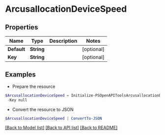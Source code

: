 # ArcusallocationDeviceSpeed
## Properties

Name | Type | Description | Notes
------------ | ------------- | ------------- | -------------
**Default** | **String** |  | [optional] 
**Key** | **String** |  | [optional] 

## Examples

- Prepare the resource
```powershell
$ArcusallocationDeviceSpeed = Initialize-PSOpenAPIToolsArcusallocationDeviceSpeed  -Default null `
 -Key null
```

- Convert the resource to JSON
```powershell
$ArcusallocationDeviceSpeed | ConvertTo-JSON
```

[[Back to Model list]](../README.md#documentation-for-models) [[Back to API list]](../README.md#documentation-for-api-endpoints) [[Back to README]](../README.md)

